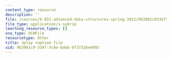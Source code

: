 ```yaml
---
content_type: resource
description: ''
file: /courses/6-851-advanced-data-structures-spring-2012/9b3981c933475c8ebdebbf37326e4992_NinWEPPrkDQ.vtt
file_type: application/x-subrip
learning_resource_types: []
ocw_type: OCWFile
resourcetype: Other
title: 3play caption file
uid: 9b3981c9-3347-5c8e-bdeb-bf37326e4992
---
```

